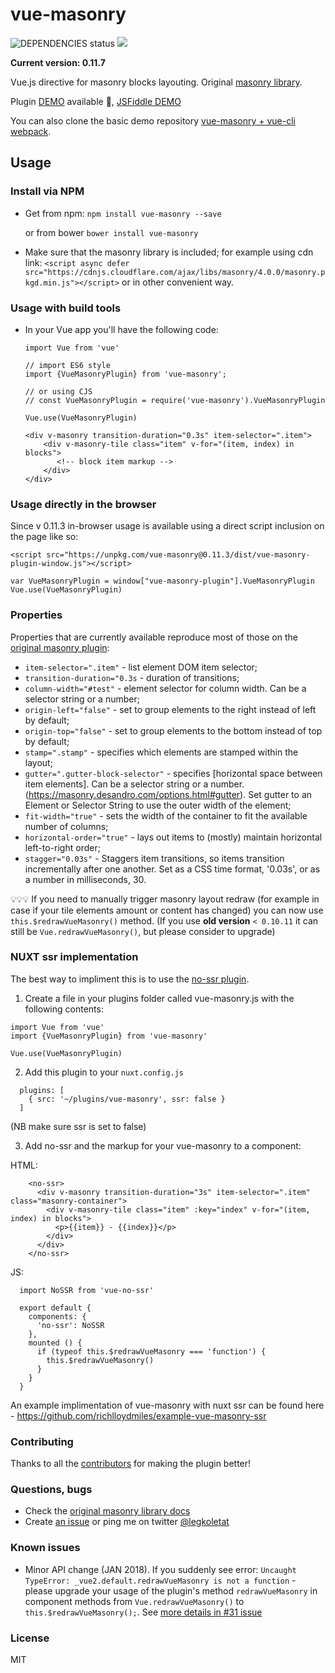 # vue-masonry 

![DEPENDENCIES status](https://david-dm.org/shershen08/vue-masonry/status.svg)
[![](https://data.jsdelivr.com/v1/package/npm/vue-masonry/badge)](https://www.jsdelivr.com/package/npm/vue-masonry)

**Current version: 0.11.7**

Vue.js directive for masonry blocks layouting. Original [masonry library](http://masonry.desandro.com/).

Plugin [DEMO](https://shershen08.github.io/vue-plugins-demo-static/index.html#/masonry) available 🎉, [JSFiddle DEMO](https://jsfiddle.net/jericopulvera/wq07brjs)

You can also clone the basic demo repository [vue-masonry + vue-cli webpack](https://github.com/shershen08/vue-masonry-plugin-demo).

## Usage

### Install via NPM

- Get from npm:  ```npm install vue-masonry --save ```

    or from bower ```bower install vue-masonry```
- Make sure that the masonry library is included; for example using cdn link: ```<script async defer src="https://cdnjs.cloudflare.com/ajax/libs/masonry/4.0.0/masonry.pkgd.min.js"></script>``` or in other convenient way.


### Usage with build tools

- In your Vue app you'll have the following code:

    ```
    import Vue from 'vue'

    // import ES6 style
    import {VueMasonryPlugin} from 'vue-masonry';

    // or using CJS 
    // const VueMasonryPlugin = require('vue-masonry').VueMasonryPlugin

    Vue.use(VueMasonryPlugin)

    <div v-masonry transition-duration="0.3s" item-selector=".item">
        <div v-masonry-tile class="item" v-for="(item, index) in blocks">
           <!-- block item markup -->
        </div>
    </div>
    ```

### Usage directly in the browser

Since v 0.11.3 in-browser usage is available using a direct script inclusion on the page like so:

```
<script src="https://unpkg.com/vue-masonry@0.11.3/dist/vue-masonry-plugin-window.js"></script>
```

```
var VueMasonryPlugin = window["vue-masonry-plugin"].VueMasonryPlugin
Vue.use(VueMasonryPlugin)
```

### Properties

Properties that are currently available reproduce most of those on the [original masonry plugin](http://masonry.desandro.com/options.html):

 - ```item-selector=".item"``` - list element DOM item selector;
 - ```transition-duration="0.3s``` - duration of transitions;
 - ```column-width="#test"``` - element selector for column width. Can be a selector string or a number;
 - ```origin-left="false"``` - set to group elements to the right instead of left by default;
 - ```origin-top="false"``` - set to group elements to the bottom instead of top by default;
 - ```stamp=".stamp"``` - specifies which elements are stamped within the layout;
 - ```gutter=".gutter-block-selector"``` - specifies [horizontal space between item elements]. Can be a selector string or a number.
 (https://masonry.desandro.com/options.html#gutter). Set gutter to an Element or Selector String to use the outer width of the element;
 - ```fit-width="true"``` - sets the width of the container to fit the available number of columns;
 - ```horizontal-order="true"``` - lays out items to (mostly) maintain horizontal left-to-right order;
 - ```stagger="0.03s"``` - Staggers item transitions, so items transition incrementally after one another. Set as a CSS time format, '0.03s', or as a number in milliseconds, 30.


💡💡💡 If you need to manually trigger masonry layout redraw (for example in case if your tile elements amount or content has changed) you can now use `this.$redrawVueMasonry()` method. (If you use **old version** `< 0.10.11` it can still be `Vue.redrawVueMasonry()`, but please consider to upgrade)


### NUXT ssr implementation

The best way to impliment this is to use the [no-ssr plugin](https://github.com/egoist/vue-no-ssr).

1. Create a file in your plugins folder called vue-masonry.js with the following contents:

```
import Vue from 'vue'
import {VueMasonryPlugin} from 'vue-masonry'

Vue.use(VueMasonryPlugin)
```
2. Add this plugin to your `nuxt.config.js`

```
  plugins: [
    { src: '~/plugins/vue-masonry', ssr: false }
  ]
```

(NB make sure ssr is set to false)

3. Add no-ssr and the markup for your vue-masonry to a component:

HTML:
```
    <no-ssr>
      <div v-masonry transition-duration="3s" item-selector=".item" class="masonry-container">
        <div v-masonry-tile class="item" :key="index" v-for="(item, index) in blocks">
          <p>{{item}} - {{index}}</p>
        </div>
      </div>
    </no-ssr>
```

JS:
```
  import NoSSR from 'vue-no-ssr'

  export default {
    components: {
      'no-ssr': NoSSR
    },
    mounted () {
      if (typeof this.$redrawVueMasonry === 'function') {
        this.$redrawVueMasonry()
      }
    }
  }
```

An example implimentation of vue-masonry with nuxt ssr can be found here - https://github.com/richlloydmiles/example-vue-masonry-ssr

### Contributing

Thanks to all the [contributors](https://github.com/shershen08/vue-masonry/graphs/contributors) for making the plugin better!

### Questions, bugs

 - Check the [original masonry library docs](https://masonry.desandro.com/options.html)
 - Create [an issue](https://github.com/shershen08/vue-masonry/issues) or ping me on twitter [@legkoletat](https://twitter.com/legkoletat)

### Known issues

 - Minor API change (JAN 2018). If you suddenly see error: `Uncaught TypeError: _vue2.default.redrawVueMasonry is not a function` - please upgrade your usage of the plugin's method `redrawVueMasonry` in component methods from ```Vue.redrawVueMasonry()``` to ```this.$redrawVueMasonry();```. See [more details in #31 issue](https://github.com/shershen08/vue-masonry/issues/31)

### License

 MIT
